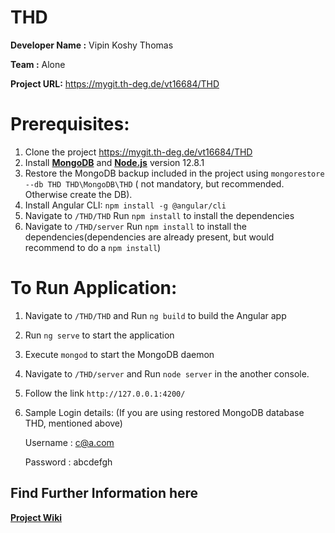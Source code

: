 # THD

**Developer Name :** Vipin Koshy Thomas

**Team :** Alone

**Project URL:** https://mygit.th-deg.de/vt16684/THD

# Prerequisites:

 1. Clone the project https://mygit.th-deg.de/vt16684/THD   
 2. Install **[MongoDB](https://docs.mongodb.com/manual/administration/install-community)** and **[Node.js](https://nodejs.org/en/)** version 12.8.1
 3. Restore the MongoDB backup included in the project using `mongorestore --db THD THD\MongoDB\THD` ( not mandatory, but recommended. Otherwise create the DB). 
 4. Install Angular CLI: `npm install -g @angular/cli` 
 5. Navigate to `/THD/THD` Run `npm install` to install the dependencies
 6. Navigate to `/THD/server` Run `npm install` to install the dependencies(dependencies are already present, but would recommend to do a `npm install`)


# To Run Application:

1. Navigate to `/THD/THD` and Run `ng build` to build the Angular app 
2. Run `ng serve` to start the application
3. Execute `mongod` to start the MongoDB daemon
4. Navigate to `/THD/server` and Run `node server` in the another console.
5. Follow the link `http://127.0.0.1:4200/`
6. Sample Login details: (If you are using restored MongoDB database THD, mentioned above)

    Username : c@a.com

    Password : abcdefgh

## Find Further Information here

[**Project Wiki**](https://mygit.th-deg.de/vt16684/THD/-/wikis/home)
